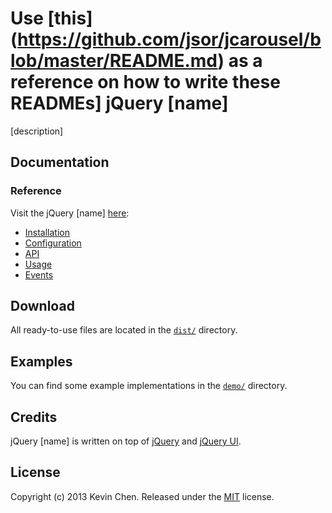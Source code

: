 Use [this] (https://github.com/jsor/jcarousel/blob/master/README.md)
as a reference on how to write these READMEs]
jQuery [name]
=============

[description]

Documentation
-------------

### Reference

Visit the jQuery [name]  [here](http://www.student.cs.uwaterloo.ca/~k39chen):

  * [Installation](http://www.student.cs.uwaterloo.ca/~k39chen)
  * [Configuration](http://www.student.cs.uwaterloo.ca/~k39chen)
  * [API](http://www.student.cs.uwaterloo.ca/~k39chen)
  * [Usage](http://www.student.cs.uwaterloo.ca/~k39chen)
  * [Events](http://www.student.cs.uwaterloo.ca/~k39chen)
	
Download
-------------

All ready-to-use files are located in the [`dist/`](dist/) directory.

Examples
-------------

You can find some example implementations in the [`demo/`](demo/)
directory.

Credits
-------------

jQuery [name] is written on top of [jQuery](http://jquery.com) and [jQuery UI](http://jqueryui.com).

License
-------------

Copyright (c) 2013 Kevin Chen.
Released under the [MIT](LICENSE?raw=1) license.